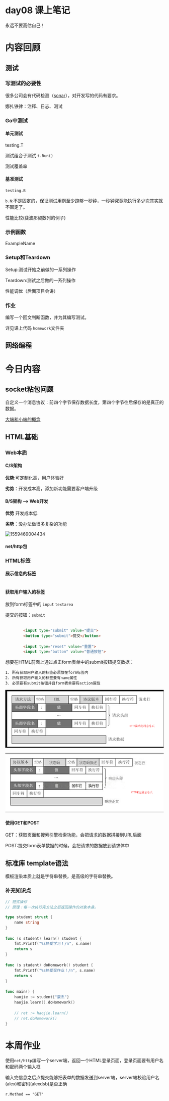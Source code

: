 # day08 课上笔记



永远不要高估自己！

# 内容回顾

## 测试

### 写测试的必要性

很多公司会有代码检测（[sonar](<https://zhuanlan.zhihu.com/p/51089743>)），对开发写的代码有要求。

娜扎铁律：注释、日志、测试

### Go中测试

#### 单元测试

testing.T

测试组合子测试 `t.Run()`

测试覆盖率

#### 基准测试

`testing.B`  

`b.N`:不是固定的，保证测试用例至少跑够一秒钟，一秒钟究竟能执行多少次其实就不固定了。

性能比较(斐波那契数列的例子)

### 示例函数

ExampleName

### Setup和Teardown

Setup:测试开始之前做的一系列操作

Teardown:测试之后做的一系列操作



性能调优（后面项目会讲）



### 作业

编写一个回文判断函数，并为其编写测试。

详见课上代码 `homework`文件夹



## 网络编程

# 今日内容

## socket粘包问题

自定义一个消息协议：前四个字节保存数据长度，第四个字节往后保存的是真正的数据。

[大端和小端的概念](<https://zhuanlan.zhihu.com/p/36149865>)



## HTML基础

### Web本质



#### C/S架构

**优势**:可定制化高，用户体验好

**劣势**：开发成本高，添加新功能需要客户端升级

#### B/S架构  --> Web开发

**优势** 开发成本低

**劣势**：没办法做很多复杂的功能



![1559469004434](D:/Go/src/code.oldboy.com/studygolang/day08/assets/1559469004434.png)

#### net/http包



### HTML标签

#### 展示信息的标签

```html

```

#### 获取用户输入的标签

放到form标签中的 `input` `textarea`

提交的按钮：`submit`

```html

        <input type="submit" value="提交">
        <button type="submit">提交</button>

        <input type="reset" value="重置">
        <input type="button" value="普通按钮">
```



想要在HTML前面上通过点击form表单中的submit按钮提交数据：

 	1. 所有获取用户输入的标签必须放在form标签内
 	2. 所有获取用户输入的标签要有name属性
 	3. 必须要有submit按钮并且form表单要有action属性

![1559459957424](./assets/1559459957424.png)



![1559462388699](./assets/1559462388699.png)



#### 使用GET和POST

GET：获取页面和搜索引擎检索功能，会把请求的数据拼接到URL后面

POST:提交form表单数据的时候，会把请求的数据放到请求体中



## 标准库 template语法

模板渲染本质上就是字符串替换，是高级的字符串替换。





### 补充知识点

```go
// 链式操作
// 原理：每一次执行完方法之后返回操作的对象本身。
```

```go
type student struct {
	name string
}

func (s student) learn() student {
	fmt.Printf("%s热爱学习！/n", s.name)
	return s
}

func (s student) doHomework() student {
	fmt.Printf("%s热爱交作业！/n", s.name)
	return s
}

func main() {
	haojie := student{"豪杰"}
	haojie.learn().doHomework()

	// ret := haojie.learn()
	// ret.doHomework()
}
```



# 本周作业

使用`net/http`编写一个server端，返回一个HTML登录页面，登录页面要有用户名和密码两个输入框

输入完信息之后点提交能够把表单的数据发送到server端，server端校验用户名(alex)和密码(alexdsb)是否正确

`r.Method == "GET"`


